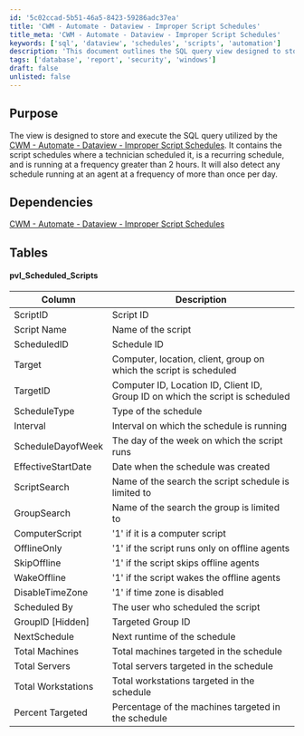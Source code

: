 ```yaml
---
id: '5c02ccad-5b51-46a5-8423-59286adc37ea'
title: 'CWM - Automate - Dataview - Improper Script Schedules'
title_meta: 'CWM - Automate - Dataview - Improper Script Schedules'
keywords: ['sql', 'dataview', 'schedules', 'scripts', 'automation']
description: 'This document outlines the SQL query view designed to store and execute the schedules of scripts in ConnectWise Automate that may be improperly configured. It identifies recurring schedules running at excessive frequencies and highlights potential issues with script execution.'
tags: ['database', 'report', 'security', 'windows']
draft: false
unlisted: false
---
```


## Purpose

The view is designed to store and execute the SQL query utilized by the [CWM - Automate - Dataview - Improper Script Schedules](https://proval.itglue.com/DOC-5078775-16437343). It contains the script schedules where a technician scheduled it, is a recurring schedule, and is running at a frequency greater than 2 hours. It will also detect any schedule running at an agent at a frequency of more than once per day.

## Dependencies

[CWM - Automate - Dataview - Improper Script Schedules](https://proval.itglue.com/DOC-5078775-16437343)

## Tables

#### pvl_Scheduled_Scripts

| Column                  | Description                                                             |
|------------------------|-------------------------------------------------------------------------|
| ScriptID               | Script ID                                                                |
| Script Name            | Name of the script                                                      |
| ScheduledID            | Schedule ID                                                             |
| Target                 | Computer, location, client, group on which the script is scheduled      |
| TargetID               | Computer ID, Location ID, Client ID, Group ID on which the script is scheduled |
| ScheduleType           | Type of the schedule                                                    |
| Interval               | Interval on which the schedule is running                               |
| ScheduleDayofWeek      | The day of the week on which the script runs                           |
| EffectiveStartDate     | Date when the schedule was created                                      |
| ScriptSearch           | Name of the search the script schedule is limited to                    |
| GroupSearch            | Name of the search the group is limited to                              |
| ComputerScript         | '1' if it is a computer script                                          |
| OfflineOnly            | '1' if the script runs only on offline agents                           |
| SkipOffline            | '1' if the script skips offline agents                                   |
| WakeOffline            | '1' if the script wakes the offline agents                              |
| DisableTimeZone        | '1' if time zone is disabled                                            |
| Scheduled By           | The user who scheduled the script                                       |
| GroupID [Hidden]      | Targeted Group ID                                                       |
| NextSchedule           | Next runtime of the schedule                                            |
| Total Machines         | Total machines targeted in the schedule                                  |
| Total Servers          | Total servers targeted in the schedule                                   |
| Total Workstations      | Total workstations targeted in the schedule                              |
| Percent Targeted       | Percentage of the machines targeted in the schedule                     |

